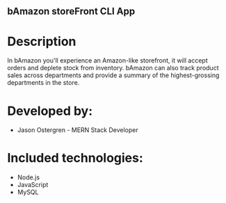 ## bAmazon storeFront CLI App

# Description

In bAmazon you'll experience an Amazon-like storefront, it will accept orders and deplete stock from inventory. bAmazon can also track product sales across departments and provide a summary of the highest-grossing departments in the store. 

# Developed by: 

- Jason Ostergren - MERN Stack Developer


# Included technologies: 

- Node.js 
- JavaScript
- MySQL




